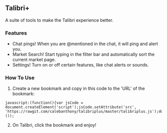 ## Talibri+

A suite of tools to make the Talibri experience better.

### Features
* Chat pings! When you are @mentioned in the chat, it will ping and alert you.
* Market Search! Start typing in the filter bar and automatically sort the current market page.
* Settings! Turn on or off certain features, like chat alerts or sounds.

### How To Use
1. Create a new bookmark and copy in this code to the 'URL' of the bookmark:

```
javascript:(function(){var jsCode = document.createElement('script');jsCode.setAttribute('src', 'https://rawgit.com/calebanthony/talibriplus/master/talibriplus.js');document.body.appendChild(jsCode);}());
```
2. On Talibri, click the bookmark and enjoy!
